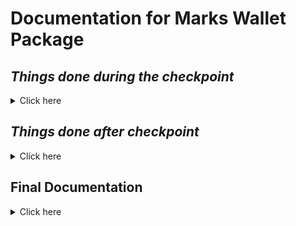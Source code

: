 # Documentation for Marks Wallet Package

## **_Things done during the checkpoint_**

<details><summary>Click here</summary>
<p>
  
#### Checkpoint submission promised
  <ul> 
    <li>Create database for Token and Transaction</li>
    <li>Create API GET functions for List all tokens and Search for Token</li>
    <li>Create API GET and POST functions for listing all transactions and making a transaction</li>
    <li>Post Github link for submission</li>
  </ul>
    
#### Checkpoint submission delivered
  <ul> 
    <li>Create database for Token and Transaction</li>
    <li>Create API GET functions for List all tokens and Search for Token</li>
    <li>Create API GET and POST functions for listing all transactions and making a transaction</li>
    <li>Post Github link for submission</li>
  </ul>
</p>
</details>

## **_Things done after checkpoint_**

<details><summary>Click here</summary>
<p>

#### After checkpoint tasks
  <ul> 
    <li>Clean up and reconfigure API for frontend</li>
    <li>Create frontend pages for marks wallet package</li>
    <li>Create docker containers for frontend, API and DB</li>
    <li>Create API documentation for body request and URLs</li>
    <li>Create Microservice Diagram</li>
    <li>Update readme for github</li>
  </ul>
    
#### After checkpoint delivered
  <ul> 
    <li>Clean up and reconfigure API for frontend</li>
    <li>Create frontend pages for marks wallet package</li>
    <li>Create docker containers for frontend, API and DB</li>
    <li>Create API documentation for body request and URLs</li>
    <li>Create Microservice Diagram</li>
    <li>Update readme for github</li>
  </ul>
</p>
</details>

## **Final Documentation**

<details><summary>Click here</summary>
<p>

#### Microservice Design
  
![image](https://user-images.githubusercontent.com/93190183/152654905-d8ace92b-870b-4b44-9644-ce42c66db057.png)
  
  <p> I have created this microservice using two APIs, one database and one frontend.</p>
  
![image](https://user-images.githubusercontent.com/93190183/152654863-dd92e036-59cf-44d4-8a12-7a3fc45ab692.png)

    


</p>
</details>
